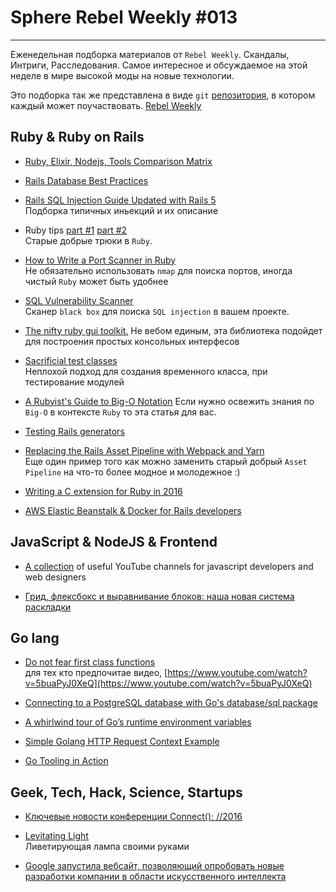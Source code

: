 # Sphere Rebel Weekly #013
----

Еженедельная подборка материалов от `Rebel Weekly`. Скандалы, Интриги, Расследования.
Самое интересное и обсуждаемое на этой неделе в мире высокой моды на новые технологии.

Это подборка так же представлена в виде `git` [репозитория](https://github.com/SphereSoftware/weekly), в котором каждый может
поучаствовать. [Rebel Weekly](https://github.com/SphereSoftware/weekly)

## Ruby & Ruby on Rails

* [Ruby, Elixir, Nodejs, Tools Comparison Matrix](https://blog.gitresolve.com/ruby-elixir-nodejs-tools-comparison-matrix-316e278793f9#.54erftm88)

* [Rails Database Best Practices](http://blog.carbonfive.com/2016/11/16/rails-database-best-practices/)

* [Rails SQL Injection Guide Updated with Rails 5](http://rails-sqli.org/)<br />
Подборка типичных иньекций и их описание

* Ruby tips [part #1](http://blog.davydovanton.com/2016/11/16/ruby-tips-part-one/) [part #2](http://blog.davydovanton.com/2016/11/23/ruby-tips-part-two/)<br />
Старые добрые трюки в `Ruby`.

* [How to Write a Port Scanner in Ruby](http://www.blackbytes.info/2016/11/port-scanner-in-ruby/)<br/>
Не обязательно использовать `nmap` для поиска портов, иногда чистый `Ruby` может быть удобнее

* [SQL Vulnerability Scanner](https://github.com/Ekultek/whitewidow)<br />
Сканер `black box` для поиска `SQL injection` в вашем проекте.

* [The nifty ruby gui toolkit.](https://github.com/zach-capalbo/flammarion)
Не вебом единым, эта библиотека подойдет для построения простых консольных интерфесов

* [Sacrificial test classes](http://blog.bitwrangler.com/2016/11/10/sacrificial-test-classes.html)<br />
Неплохой подход для создания временного класса, при тестирование модулей

* [A Rubyist's Guide to Big-O Notation](http://blog.honeybadger.io/a-rubyist-s-guide-to-big-o-notation/)
Если нужно освежить знания по `Big-O` в контексте `Ruby` то эта статья для вас.

* [Testing Rails generators](https://rossta.net/blog/testing-rails-generators.html)

* [Replacing the Rails Asset Pipeline with Webpack and Yarn](http://pixelatedworks.com/articles/replacing-the-rails-asset-pipeline-with-webpack-and-yarn/)<br />
Еще один пример того как можно заменить старый добрый `Asset Pipeline` на что-то более модное и молодежное :)

* [Writing a C extension for Ruby in 2016](https://www.xavierriley.co.uk/writing-a-c-extension-for-ruby-in-2016/)

* [AWS Elastic Beanstalk & Docker for Rails developers](https://skillsmatter.com/skillscasts/9280-aws-elastic-beanstalk-and-docker-for-rails-developers)

## JavaScript & NodeJS & Frontend

* [A collection](https://github.com/andrew--r/channels)  of useful YouTube channels for javascript developers and web designers

* [Грид, флексбокс и выравнивание блоков: наша новая система раскладки](http://prgssr.ru/development/grid-fleksboks-i-vyravnivanie-blokov-nasha-novaya-sistema-raskladki.html#heading-display-grid)

## Go lang

* [Do not fear first class functions](https://dave.cheney.net/2016/11/13/do-not-fear-first-class-functions)<br />
для тех кто предпочитае видео, [https://www.youtube.com/watch?v=5buaPyJ0XeQ](https://www.youtube.com/watch?v=5buaPyJ0XeQ)

* [Connecting to a PostgreSQL database with Go's database/sql package](http://www.calhoun.io/connecting-to-a-postgresql-database-with-gos-database-sql-package/)

* [A whirlwind tour of Go’s runtime environment variables](https://dave.cheney.net/2015/11/29/a-whirlwind-tour-of-gos-runtime-environment-variables)

* [Simple Golang HTTP Request Context Example](https://gocodecloud.com/blog/2016/11/15/simple-golang-http-request-context-example/)

* [Go Tooling in Action](https://www.youtube.com/watch?v=O-bJ4s8OdcA)

## Geek, Tech, Hack, Science, Startups

* [Ключевые новости конференции Connect(); //2016](https://tproger.ru/news/connect-2016/)

* [Levitating Light](https://www.sparkfun.com/news/2234)<br />
Ливетирующая лампа своими руками

* [Google запустила вебсайт, позволяющий опробовать новые разработки компании в области искусственного интеллекта](https://tproger.ru/news/test-google-ai-tech-online/)
